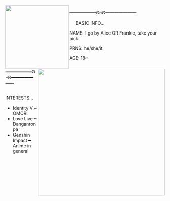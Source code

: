 <img align="left" width="200" src="https://github.com/fruitsemail/fruitsemail/assets/143562762/36b3e2e9-1ec9-4d20-970e-d9e94d7a96d3"/>
<img align="right" width="400" src="https://github.com/fruitsemail/fruitsemail/assets/143562762/1e22c149-db8e-421c-81f3-2ceef1532cf6"/>

━━━━━━ᕱ⑅ᕱ━━━━━━━

<img width="16" src="https://github.com/fruitsemail/fruitsemail/assets/143562762/2fe1e297-6769-4c96-8800-8440df29134b"/>
BASIC INFO...

NAME: I go by Alice OR Frankie, take your pick

PRNS: he/she/it

AGE: 18+

━━━━━━ᕱ⑅ᕱ━━━━━━━

<img width="16" src="https://github.com/fruitsemail/fruitsemail/assets/143562762/2fe1e297-6769-4c96-8800-8440df29134b"/>INTERESTS...
- Identity V ━ OMORI
- Love Live ━ Danganronpa
- Genshin Impact ━ Anime in general
